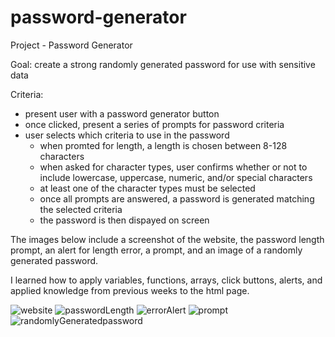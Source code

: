 # password-generator

Project - Password Generator

Goal: create a strong randomly generated password for use with sensitive data

Criteria:
* present user with a password generator button
* once clicked, present a series of prompts for password criteria
* user selects which criteria to use in the password
    - when promted for length, a length is chosen between 8-128 characters
    - when asked for character types, user confirms whether or not to include lowercase, uppercase, numeric, and/or special characters
    - at least one of the character types must be selected
    - once all prompts are answered, a password is generated matching the selected criteria
    - the password is then dispayed on screen

The images below include a screenshot of the website, the password length prompt, an alert for length error, a prompt, and an image of a randomly generated password.

I learned how to apply variables, functions, arrays, click buttons, alerts, and applied knowledge from previous weeks to the html page.


![website](https://user-images.githubusercontent.com/89229908/146708421-10df4e8e-13fe-4b8d-ae4d-ebb7b0b60940.JPG)
![passwordLength](https://user-images.githubusercontent.com/89229908/146708437-00103768-8df0-4366-ada2-943b89cdaf2b.JPG)
![errorAlert](https://user-images.githubusercontent.com/89229908/146708440-f8b36f0e-d53b-4b40-9b50-456ac5ce1aad.JPG)
![prompt](https://user-images.githubusercontent.com/89229908/146708447-cad3673d-ad51-49db-8a0d-56d6f6c609d2.JPG)
![randomlyGeneratedpassword](https://user-images.githubusercontent.com/89229908/146708448-ff4eb75d-cbd4-41c4-b87c-062bc791c209.JPG)
